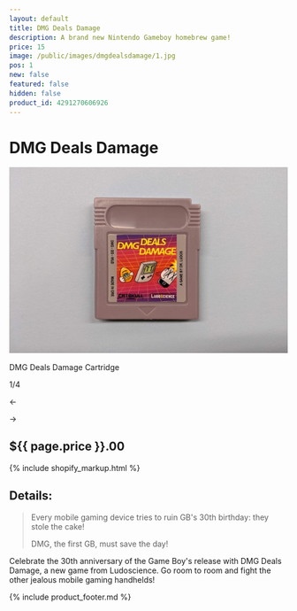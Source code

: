 ```yaml
---
layout: default
title: DMG Deals Damage
description: A brand new Nintendo Gameboy homebrew game!
price: 15
image: /public/images/dmgdealsdamage/1.jpg
pos: 1
new: false
featured: false
hidden: false
product_id: 4291270606926
---
```

# DMG Deals Damage

<div class="gallery">
	<img src="/public/images/dmgdealsdamage/1.jpg" alt="DMG Deals Damage Cartridge" id="gallery_image" onclick="cycle(1); return false;">
	<p id="gallery_subtitle">DMG Deals Damage Cartridge</p>
	<p id="gallery_pos_text">1/4</p>
	<div id="gallery_nav">
		<p id="gallery_nav_left" onclick="cycle(0); return false;">←</p>
		<p id="gallery_nav_right" onclick="cycle(1); return false;">→</p>
	</div>
</div>

## ${{ page.price }}.00

{% include shopify_markup.html %}

## Details:

>Every mobile gaming device tries to ruin GB's 30th birthday: they stole the cake!
>
>DMG, the first GB, must save the day!

Celebrate the 30th anniversary of the Game Boy's release with DMG Deals Damage, a new game from Ludoscience. Go room to room and fight the other jealous mobile gaming handhelds!

{% include product_footer.md %}

<script src="{{ site.baseurl }}public/js/dmgdealsdamagegallery.js"></script>
